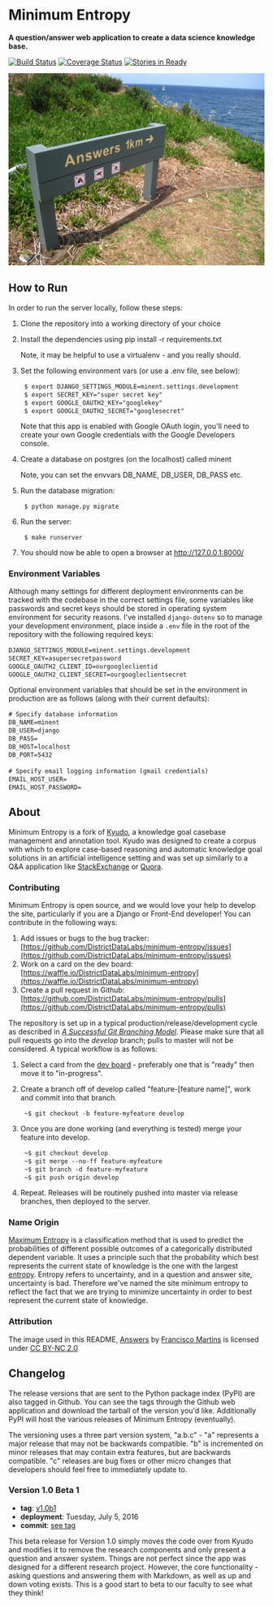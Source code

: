 # Minimum Entropy
**A question/answer web application to create a data science knowledge base.**

[![Build Status][travis_img]][travis_href]
[![Coverage Status][coveralls_img]][coveralls_href]
[![Stories in Ready][waffle_img]][waffle_href]

[![Answers 1km](docs/images/answers.jpg)][answers.jpg]

## How to Run

In order to run the server locally, follow these steps:

1. Clone the repository into a working directory of your choice

2. Install the dependencies using pip install -r requirements.txt

    Note, it may be helpful to use a virtualenv - and you really should.

3. Set the following environment vars (or use a .env file, see below):

        $ export DJANGO_SETTINGS_MODULE=minent.settings.development
        $ export SECRET_KEY="super secret key"
        $ export GOOGLE_OAUTH2_KEY="googlekey"
        $ export GOOGLE_OAUTH2_SECRET="googlesecret"

    Note that this app is enabled with Google OAuth login, you'll need to
    create your own Google credentials with the Google Developers console.

4. Create a database on postgres (on the localhost) called minent

    Note, you can set the envvars DB_NAME, DB_USER, DB_PASS etc.

5. Run the database migration:

        $ python manage.py migrate

6. Run the server:

        $ make runserver

7. You should now be able to open a browser at http://127.0.0.1:8000/

### Environment Variables

Although many settings for different deployment environments can be tracked with the codebase in the correct settings file, some variables like passwords and secret keys should be stored in operating system environment for security reasons. I've installed `django-dotenv` so to manage your development environment, place inside a `.env` file in the root of the repository with the following required keys:

    DJANGO_SETTINGS_MODULE=minent.settings.development
    SECRET_KEY=asupersecretpassword
    GOOGLE_OAUTH2_CLIENT_ID=ourgoogleclientid
    GOOGLE_OAUTH2_CLIENT_SECRET=ourgoogleclientsecret  

Optional environment variables that should be set in the environment in production are as follows (along with their current defaults):

    # Specify database information
    DB_NAME=minent
    DB_USER=django
    DB_PASS=
    DB_HOST=localhost
    DB_PORT=5432

    # Specify email logging information (gmail credentials)
    EMAIL_HOST_USER=
    EMAIL_HOST_PASSWORD=

## About

Minimum Entropy is a fork of [Kyudo](https://github.com/mclumd/kyudo), a knowledge goal casebase management and annotation tool. Kyudo was designed to create a corpus with which to explore case-based reasoning and automatic knowledge goal solutions in an artificial intelligence setting and was set up similarly to a Q&A application like [StackExchange](http://stackexchange.com/) or [Quora](https://www.quora.com/).

### Contributing

Minimum Entropy is open source, and we would love your help to develop the site, particularly if you are a Django or Front-End developer! You can contribute in the following ways:

1. Add issues or bugs to the bug tracker: [https://github.com/DistrictDataLabs/minimum-entropy/issues](https://github.com/DistrictDataLabs/minimum-entropy/issues)
2. Work on a card on the dev board: [https://waffle.io/DistrictDataLabs/minimum-entropy](https://waffle.io/DistrictDataLabs/minimum-entropy)
3. Create a pull request in Github: [https://github.com/DistrictDataLabs/minimum-entropy/pulls](https://github.com/DistrictDataLabs/minimum-entropy/pulls)

The repository is set up in a typical production/release/development cycle as described in _[A Successful Git Branching Model](http://nvie.com/posts/a-successful-git-branching-model/)_. Please make sure that all pull requests go into the _develop_ branch; pulls to master will not be considered. A typical workflow is as follows:

1. Select a card from the [dev board](https://waffle.io/DistrictDataLabs/minimum-entropy) - preferably one that is "ready" then move it to "in-progress".

2. Create a branch off of develop called "feature-[feature name]", work and commit into that branch.

        ~$ git checkout -b feature-myfeature develop

3. Once you are done working (and everything is tested) merge your feature into develop.

        ~$ git checkout develop
        ~$ git merge --no-ff feature-myfeature
        ~$ git branch -d feature-myfeature
        ~$ git push origin develop

4. Repeat. Releases will be routinely pushed into master via release branches, then deployed to the server.

### Name Origin

[Maximum Entropy](https://en.wikipedia.org/wiki/Multinomial_logistic_regression) is a classification method that is used to predict the probabilities of different possible outcomes of a categorically distributed dependent variable. It uses a principle such that the probability which best represents the current state of knowledge is the one with the largest [entropy](https://en.wikipedia.org/wiki/Entropy_(information_theory)). Entropy refers to uncertainty, and in a question and answer site, uncertainty is bad. Therefore we've named the site minimum entropy to reflect the fact that we are trying to minimize uncertainty in order to best represent the current state of knowledge.

### Attribution

The image used in this README, [Answers][answers.jpg] by [Francisco Martins](https://www.flickr.com/photos/betta_design/) is licensed under [CC BY-NC 2.0](https://creativecommons.org/licenses/by-nc/2.0/)


## Changelog

The release versions that are sent to the Python package index (PyPI) are also tagged in Github. You can see the tags through the Github web application and download the tarball of the version you'd like. Additionally PyPI will host the various releases of Minimum Entropy (eventually).

The versioning uses a three part version system, "a.b.c" - "a" represents a major release that may not be backwards compatible. "b" is incremented on minor releases that may contain extra features, but are backwards compatible. "c" releases are bug fixes or other micro changes that developers should feel free to immediately update to.


### Version 1.0 Beta 1

* **tag**: [v1.0b1](https://github.com/DistrictDataLabs/minimum-entropy/releases/tag/v1.0b1)
* **deployment**: Tuesday, July 5, 2016
* **commit**: [see tag](#)

This beta release for Version 1.0 simply moves the code over from Kyudo and modifies it to remove the research components and only present a question and answer system. Things are not perfect since the app was designed for a different research project. However, the core functionality - asking questions and answering them with Markdown, as well as up and down voting exists. This is a good start to beta to our faculty to see what they think!

<!-- References -->
[travis_img]: https://travis-ci.org/DistrictDataLabs/minimum-entropy.svg
[travis_href]: https://travis-ci.org/DistrictDataLabs/minimum-entropy
[waffle_img]: https://badge.waffle.io/DistrictDataLabs/minimum-entropy.png?label=ready&title=Ready
[waffle_href]: https://waffle.io/DistrictDataLabs/minimum-entropy
[coveralls_img]: https://coveralls.io/repos/github/DistrictDataLabs/minimum-entropy/badge.svg?branch=master
[coveralls_href]:https://coveralls.io/github/DistrictDataLabs/minimum-entropy?branch=master
[answers.jpg]: https://flic.kr/p/82Ub7z
